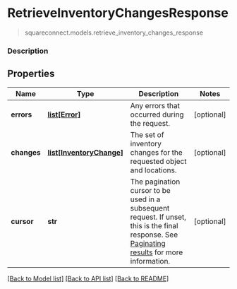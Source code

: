 # RetrieveInventoryChangesResponse
> squareconnect.models.retrieve_inventory_changes_response

### Description



## Properties
Name | Type | Description | Notes
------------ | ------------- | ------------- | -------------
**errors** | [**list[Error]**](Error.md) | Any errors that occurred during the request. | [optional] 
**changes** | [**list[InventoryChange]**](InventoryChange.md) | The set of inventory changes for the requested object and locations. | [optional] 
**cursor** | **str** | The pagination cursor to be used in a subsequent request. If unset, this is the final response.  See [Paginating results](#paginatingresults) for more information. | [optional] 

[[Back to Model list]](../README.md#documentation-for-models) [[Back to API list]](../README.md#documentation-for-api-endpoints) [[Back to README]](../README.md)


